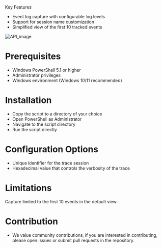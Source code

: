 Key Features

- Event log capture with configurable log levels
- Support for session name customization
- Simplified view of the first 10 tracked events

![API_image](https://github.com/user-attachments/assets/c706c3c6-a5df-4a69-905d-ed4b65c308e1)


# Prerequisites

- Windows PowerShell 5.1 or higher
- Administrator privileges
- Windows environment (Windows 10/11 recommended)

# Installation

- Copy the script to a directory of your choice
- Open PowerShell as Administrator
- Navigate to the script directory
- Run the script directly

# Configuration Options

- Unique identifier for the trace session
- Hexadecimal value that controls the verbosity of the trace

# Limitations

Capture limited to the first 10 events in the default view

# Contribution

- We value community contributions, if you are interested in contributing, please open issues or submit pull requests in the repository.
